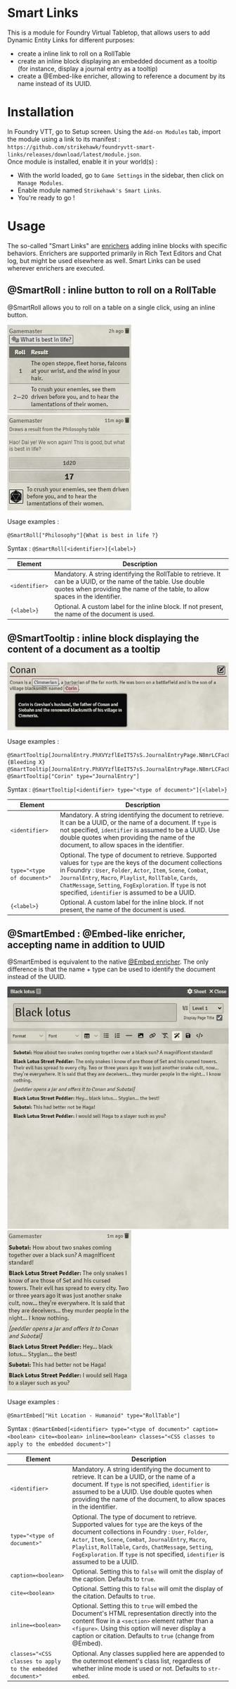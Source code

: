 <!-- prettier-ignore -->
# Smart Links

This is a module for Foundry Virtual Tabletop, that allows users to add Dynamic Entity Links for different purposes:

- create a inline link to roll on a RollTable
- create an inline block displaying an embedded document as a tooltip (for instance, display a journal entry as a tooltip)
- create a @Embed-like enricher, allowing to reference a document by its name instead of its UUID.

# Installation

In Foundry VTT, go to Setup screen. Using the `Add-on Modules` tab, import the module using a link to its manifest : `https://github.com/strikehawk/foundryvtt-smart-links/releases/download/latest/module.json`.  
Once module is installed, enable it in your world(s) :

- With the world loaded, go to `Game Settings` in the sidebar, then click on `Manage Modules`.
- Enable module named `Strikehawk's Smart Links`.
- You're ready to go !

# Usage

The so-called "Smart Links" are [enrichers](https://foundryvtt.wiki/en/development/guides/enrichers) adding inline blocks with specific behaviors. Enrichers are supported primarily in Rich Text Editors and Chat log, but might be used elsewhere as well. Smart Links can be used wherever enrichers are executed.

## @SmartRoll : inline button to roll on a RollTable

@SmartRoll allows you to roll on a table on a single click, using an inline button.

![@SmartRoll - inline button](./img/roll-embed.jpg)
![@SmartRoll - roll result](./img/roll-result.jpg)

Usage examples :

```
@SmartRoll["Philosophy"]{What is best in life ?}
```

Syntax :
`@SmartRoll[<identifier>]{<label>}`

| Element | Description |
| --- | --- |
| `<identifier>` | Mandatory. A string identifying the RollTable to retrieve. It can be a UUID, or the name of the table. Use double quotes when providing the name of the table, to allow spaces in the identifier. |
| `{<label>}` | Optional. A custom label for the inline block. If not present, the name of the document is used. |

## @SmartTooltip : inline block displaying the content of a document as a tooltip

![@SmartTooltip](./img/tooltip.jpg)

Usage examples :

```
@SmartTooltip[JournalEntry.PhXVYzflEeIT57sS.JournalEntryPage.N8mrLCFac89VnLgv]{Bleeding X}
@SmartTooltip[JournalEntry.PhXVYzflEeIT57sS.JournalEntryPage.N8mrLCFac89VnLgv]
@SmartTooltip["Corin" type="JournalEntry"]
```

Syntax :
`@SmartTooltip[<identifier> type="<type of document>"]{<label>}`

| Element | Description |
| --- | --- |
| `<identifier>` | Mandatory. A string identifying the document to retrieve. It can be a UUID, or the name of a document. If `type` is not specified, `identifier` is assumed to be a UUID. Use double quotes when providing the name of the document, to allow spaces in the identifier. |
| `type="<type of document>"` | Optional. The type of document to retrieve. Supported values for `type` are the keys of the document collections in Foundry : `User`, `Folder`, `Actor`, `Item`, `Scene`, `Combat`, `JournalEntry`, `Macro`, `Playlist`, `RollTable`, `Cards`, `ChatMessage`, `Setting`, `FogExploration`. If `type` is not specified, `identifier` is assumed to be a UUID. |
| `{<label>}` | Optional. A custom label for the inline block. If not present, the name of the document is used. |

## @SmartEmbed : @Embed-like enricher, accepting name in addition to UUID

@SmartEmbed is equivalent to the native [@Embed enricher](https://github.com/foundryvtt/foundryvtt/issues/10262). The only difference is that the name + type can be used to identify the document instead of the UUID.

![@SmartEmbed - Journal Entry Page](./img/journal-entry-page.jpg)
![@SmartEmbed - Page embedded](./img/page-embedded.jpg)

Usage examples :

```
@SmartEmbed["Hit Location - Humanoid" type="RollTable"]
```

Syntax :
`@SmartEmbed[<identifier> type="<type of document>" caption=<boolean> cite=<boolean> inline=<boolean> classes="<CSS classes to apply to the embedded document>"]`


| Element | Description |
| --- | --- |
| `<identifier>` | Mandatory. A string identifying the document to retrieve. It can be a UUID, or the name of a document. If `type` is not specified, `identifier` is assumed to be a UUID. Use double quotes when providing the name of the document, to allow spaces in the identifier. |
| `type="<type of document>"` | Optional. The type of document to retrieve. Supported values for `type` are the keys of the document collections in Foundry : `User`, `Folder`, `Actor`, `Item`, `Scene`, `Combat`, `JournalEntry`, `Macro`, `Playlist`, `RollTable`, `Cards`, `ChatMessage`, `Setting`, `FogExploration`. If `type` is not specified, `identifier` is assumed to be a UUID. |
| `caption=<boolean>` | Optional. Setting this to `false` will omit the display of the caption. Defaults to `true`. |
| `cite=<boolean>` | Optional. Setting this to `false` will omit the display of the citation. Defaults to `true`. |
| `inline=<boolean>` | Optional. Setting this to `true` will embed the Document's HTML representation directly into the content flow in a `<section>` element rather than a `<figure>`. Using this option will never display a caption or citation. Defaults to `true` (change from @Embed). |
| `classes="<CSS classes to apply to the embedded document>"` | Optional. Any classes supplied here are appended to the outermost element's class list, regardless of whether inline mode is used or not. Defaults to `str-embed`. |